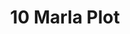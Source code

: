 ---
layout: post
categories: [sale, featured, plot]
title: "10 Marla Plot"
price: "2.5 Lac"
address: "MDA Cooperative Employees Phase I"
type: "PLOT FOR SALE"
area: "10 Marla"
---